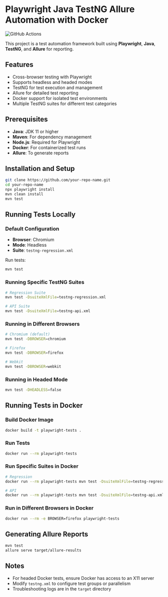 # Playwright Java TestNG Allure Automation with Docker

![GitHub Actions](https://github.com/yuriysoftwaretester772/playwright-java-testng-docker/actions/workflows/playwright-test.yml/badge.svg)

This project is a test automation framework built using **Playwright**, **Java**, **TestNG**, and **Allure** for reporting.

## Features

- Cross-browser testing with Playwright
- Supports headless and headed modes
- TestNG for test execution and management
- Allure for detailed test reporting
- Docker support for isolated test environments
- Multiple TestNG suites for different test categories

## Prerequisites

- **Java**: JDK 11 or higher
- **Maven**: For dependency management
- **Node.js**: Required for Playwright
- **Docker**: For containerized test runs
- **Allure**: To generate reports

## Installation and Setup

```bash
git clone https://github.com/your-repo-name.git
cd your-repo-name
npx playwright install
mvn clean install
mvn test
```

## Running Tests Locally

### Default Configuration

- **Browser**: Chromium
- **Mode**: Headless
- **Suite**: `testng-regression.xml`

Run tests:

```bash
mvn test
```

### Running Specific TestNG Suites

```bash
# Regression Suite
mvn test -DsuiteXmlFile=testng-regression.xml

# API Suite
mvn test -DsuiteXmlFile=testng-api.xml
```

### Running in Different Browsers

```bash
# Chromium (default)
mvn test -DBROWSER=chromium

# Firefox
mvn test -DBROWSER=firefox

# Webkit
mvn test -DBROWSER=webkit
```

### Running in Headed Mode

```bash
mvn test -DHEADLESS=false
```

## Running Tests in Docker

### Build Docker Image

```bash
docker build -t playwright-tests .
```

### Run Tests

```bash
docker run --rm playwright-tests
```

### Run Specific Suites in Docker

```bash
# Regression
docker run --rm playwright-tests mvn test -DsuiteXmlFile=testng-regression.xml

# API
docker run --rm playwright-tests mvn test -DsuiteXmlFile=testng-api.xml
```

### Run in Different Browsers in Docker

```bash
docker run --rm -e BROWSER=firefox playwright-tests
```

## Generating Allure Reports

```bash
mvn test
allure serve target/allure-results
```

## Notes

- For headed Docker tests, ensure Docker has access to an X11 server
- Modify `testng.xml` to configure test groups or parallelism
- Troubleshooting logs are in the `target` directory
